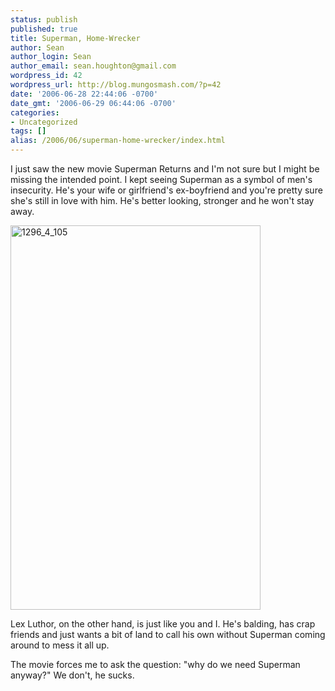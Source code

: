 ```yaml
---
status: publish
published: true
title: Superman, Home-Wrecker
author: Sean
author_login: Sean
author_email: sean.houghton@gmail.com
wordpress_id: 42
wordpress_url: http://blog.mungosmash.com/?p=42
date: '2006-06-28 22:44:06 -0700'
date_gmt: '2006-06-29 06:44:06 -0700'
categories:
- Uncategorized
tags: []
alias: /2006/06/superman-home-wrecker/index.html
---
```

I just saw the new movie Superman Returns and I'm not sure but I might be missing the intended point.  I kept seeing Superman as a symbol of men's insecurity.  He's your wife or girlfriend's ex-boyfriend and you're pretty sure she's still in love with him.  He's better looking, stronger and he won't stay away.

<img class="aligncenter size-full wp-image-265" title="1296_4_105" src="{{site.url_root}}/media/2009/01/1296_4_105.jpg" alt="1296_4_105" width="400" height="615" />

Lex Luthor, on the other hand, is just like you and I.  He's balding, has crap friends and just wants a bit of land to call his own without Superman coming around to mess it all up.

The movie forces me to ask the question: "why do we need Superman anyway?"  We don't, he sucks.

